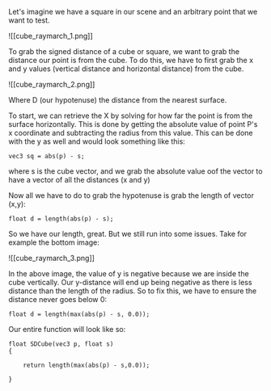 Let's imagine we have a square in our scene and an arbitrary point that we want to test.

![[cube_raymarch_1.png]]

To grab the signed distance of a cube or square, we want to grab the distance our point is from the cube. To do this, we have to first grab the x and y values (vertical distance and horizontal distance) from the cube.

![[cube_raymarch_2.png]]

Where D (our hypotenuse)  the distance from the nearest surface.

To start, we can retrieve the X by solving for how far the point is from the surface horizontally. This is done by getting the absolute value of point P's x coordinate and subtracting the radius from this value. This can be done with the y as well and would look something like this:

```
vec3 sq = abs(p) - s;
```

where s is the cube vector, and we grab the absolute value oof the vector to have a vector of all the distances (x and y)

Now all we have to do to grab the hypotenuse is grab the length of vector (x,y):

```
float d = length(abs(p) - s);
```

So we have our length, great. But we still run into some issues. Take for example the bottom image:

![[cube_raymarch_3.png]]

In the above image, the value of y is negative because we are inside the cube vertically. Our y-distance will end up being negative as there is less distance than the length of the radius. So to fix this, we have to ensure the distance never goes below 0:

```
float d = length(max(abs(p) - s, 0.0));
```

Our entire function will look like so:

```
float SDCube(vec3 p, float s)
{

	return length(max(abs(p) - s,0.0));

}
```

